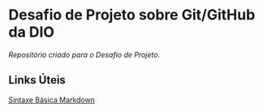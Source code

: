 # Desafio de Projeto sobre Git/GitHub da DIO
_Repositório criado para o Desafio de Projeto._

## Links Úteis
[Sintaxe Básica Markdown](https://markdownguide.org/basic-syntax/)
